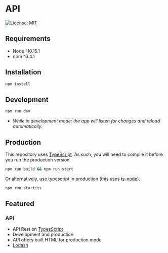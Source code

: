 # API

[![License: MIT](https://img.shields.io/badge/License-MIT-yellow.svg)](https://opensource.org/licenses/MIT)

## Requirements 

- Node ^10.15.1
- npm ^6.4.1


## Installation

```sh
npm install
```

## Development

```sh
npm run dev
```

- *While in development mode; the app will listen for changes and reload automatically.*
 	

## Production

This repository uses [TypeScript](https://www.typescriptlang.org/). As such, you will need to compile it before you run the production version.

```sh
npm run build && npm run start
```

Or alternatively, use typescript in production (this uses [ts-node](https://github.com/TypeStrong/ts-node)).

```sh
npm run start:ts
```

## Featured

### API
- API Rest on [TypesScript](https://github.com/Microsoft/TypeScript)
- Development and production
- API offers built HTML for production mode
- [Lodash](https://lodash.com/docs/4.17.11)
